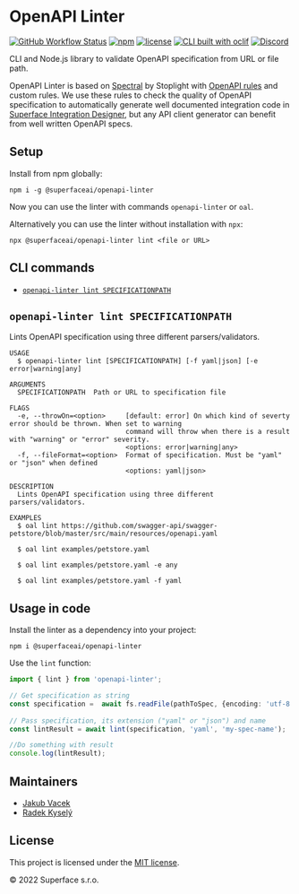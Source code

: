 # OpenAPI Linter

[![GitHub Workflow Status](https://img.shields.io/github/workflow/status/superfaceai/openapi-linter/CI)](https://github.com/superfaceai/openapi-linter/actions/workflows/main.yml)
[![npm](https://img.shields.io/npm/v/@superfaceai/openapi-linter)](https://www.npmjs.com/package/@superfaceai/openapi-linter)
[![license](https://img.shields.io/npm/l/@superfaceai/openapi-linter)](LICENSE)
[![CLI built with oclif](https://img.shields.io/badge/cli-oclif-brightgreen.svg)](https://oclif.io)
[![Discord](https://img.shields.io/discord/819563244418105354?logo=discord&logoColor=fff)](https://sfc.is/discord)

CLI and Node.js library to validate OpenAPI specification from URL or file path.

OpenAPI Linter is based on [Spectral] by Stoplight with [OpenAPI rules](https://meta.stoplight.io/docs/spectral/4dec24461f3af-open-api-rules) and custom rules.
We use these rules to check the quality of OpenAPI specification to automatically generate well documented integration code in [Superface Integration Designer][designer], but any API client generator can benefit from well written OpenAPI specs.

## Setup

Install from npm globally:

```shell
npm i -g @superfaceai/openapi-linter
```

Now you can use the linter with commands `openapi-linter` or `oal`.

Alternatively you can use the linter without installation with `npx`:

```
npx @superfaceai/openapi-linter lint <file or URL>
```

## CLI commands

  <!-- commands -->
* [`openapi-linter lint SPECIFICATIONPATH`](#openapi-linter-lint-specificationpath)

## `openapi-linter lint SPECIFICATIONPATH`

Lints OpenAPI specification using three different parsers/validators.

```
USAGE
  $ openapi-linter lint [SPECIFICATIONPATH] [-f yaml|json] [-e error|warning|any]

ARGUMENTS
  SPECIFICATIONPATH  Path or URL to specification file

FLAGS
  -e, --throwOn=<option>     [default: error] On which kind of severty error should be thrown. When set to warning
                             command will throw when there is a result with "warning" or "error" severity.
                             <options: error|warning|any>
  -f, --fileFormat=<option>  Format of specification. Must be "yaml" or "json" when defined
                             <options: yaml|json>

DESCRIPTION
  Lints OpenAPI specification using three different parsers/validators.

EXAMPLES
  $ oal lint https://github.com/swagger-api/swagger-petstore/blob/master/src/main/resources/openapi.yaml

  $ oal lint examples/petstore.yaml

  $ oal lint examples/petstore.yaml -e any

  $ oal lint examples/petstore.yaml -f yaml
```
<!-- commandsstop -->

## Usage in code

Install the linter as a dependency into your project:

```shell
npm i @superfaceai/openapi-linter
```

Use the `lint` function:

<!-- TODO: Add example what's in lintResult -->

```ts
import { lint } from 'openapi-linter';

// Get specification as string
const specification =  await fs.readFile(pathToSpec, {encoding: 'utf-8'});
      
// Pass specification, its extension ("yaml" or "json") and name
const lintResult = await lint(specification, 'yaml', 'my-spec-name');

//Do something with result
console.log(lintResult);
```

<!-- TODO
## Added rules (WIP)

* Each operation has to define at least one success response
* Each operation has to define at least one error or default response
-->

## Maintainers

- [Jakub Vacek](https://github.com/Jakub-Vacek)
- [Radek Kyselý](https://github.com/kysely)

## License

This project is licensed under the [MIT license](LICENSE).

© 2022 Superface s.r.o.

[Spectral]: https://stoplight.io/open-source/spectral
[designer]: https://superface.ai/designer
